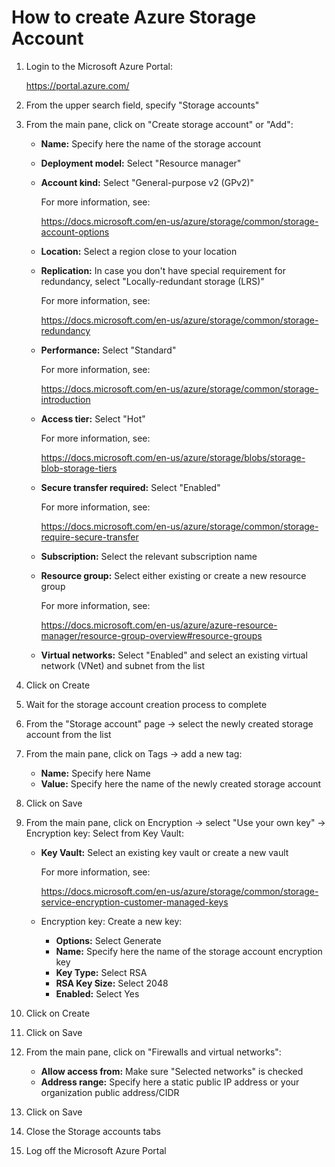 # How to create Azure Storage Account

1. Login to the Microsoft Azure Portal:

   https://portal.azure.com/

2. From the upper search field, specify "Storage accounts"

3. From the main pane, click on "Create storage account" or "Add":

   + **Name:** Specify here the name of the storage account

   + **Deployment model:** Select "Resource manager"

   + **Account kind:** Select "General-purpose v2 (GPv2)"

     For more information, see:

     https://docs.microsoft.com/en-us/azure/storage/common/storage-account-options

   + **Location:** Select a region close to your location

   + **Replication:** In case you don't have special requirement for redundancy, select "Locally-redundant storage (LRS)"

     For more information, see:

     https://docs.microsoft.com/en-us/azure/storage/common/storage-redundancy

   + **Performance:** Select "Standard"

     For more information, see:

     https://docs.microsoft.com/en-us/azure/storage/common/storage-introduction

   + **Access tier:** Select "Hot"

     For more information, see:

     https://docs.microsoft.com/en-us/azure/storage/blobs/storage-blob-storage-tiers

   + **Secure transfer required:** Select "Enabled"

     For more information, see:

     https://docs.microsoft.com/en-us/azure/storage/common/storage-require-secure-transfer

   + **Subscription:** Select the relevant subscription name

   + **Resource group:** Select either existing or create a new resource group

     For more information, see:

     https://docs.microsoft.com/en-us/azure/azure-resource-manager/resource-group-overview#resource-groups

   + **Virtual networks:** Select "Enabled" and select an existing virtual network (VNet) and subnet from the list

4. Click on Create

5. Wait for the storage account creation process to complete

6. From the "Storage account" page -> select the newly created storage account from the list

7. From the main pane, click on Tags -> add a new tag:

   + **Name:** Specify here Name
   + **Value:** Specify here the name of the newly created storage account

8. Click on Save

9. From the main pane, click on Encryption -> select "Use your own key" -> Encryption key: Select from Key Vault:

   + **Key Vault:** Select an existing key vault or create a new vault

     For more information, see:

     https://docs.microsoft.com/en-us/azure/storage/common/storage-service-encryption-customer-managed-keys

   + Encryption key: Create a new key:

     + **Options:** Select Generate
     + **Name:** Specify here the name of the storage account encryption key
     + **Key Type:** Select RSA
     + **RSA Key Size:** Select 2048
     + **Enabled:** Select Yes

10. Click on Create

11. Click on Save

12. From the main pane, click on "Firewalls and virtual networks":

    + **Allow access from:** Make sure "Selected networks" is checked
    + **Address range:** Specify here a static public IP address or your organization public address/CIDR

13. Click on Save

14. Close the Storage accounts tabs

15. Log off the Microsoft Azure Portal